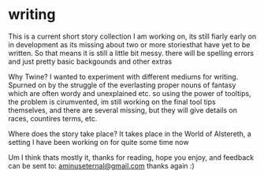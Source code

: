 # writing
This is a current short story collection I am working on, its still fiarly early on in development as its missing about two or more storiesthat have yet to be written. 
So that means it is still a little bit messy. there will be spelling errors and just pretty basic backgounds and other extras 

Why Twine? 
I wanted to experiment with different mediums for writing. Spurned on by the struggle of the everlasting proper nouns of fantasy which are often wordy and unexplained etc.
so using the power of tooltips, the problem is cirumvented, im still working on the final tool tips themselves, and there are several missing, but they will give details on races, countires terms, etc. 

Where does the story take place? 
It takes place in the World of Alstereth, a setting I have been working on for quite some time now

Um I think thats mostly it, thanks for reading, hope you enjoy, and feedback can be sent to: aminuseternal@gmail.com 
thanks again :)
